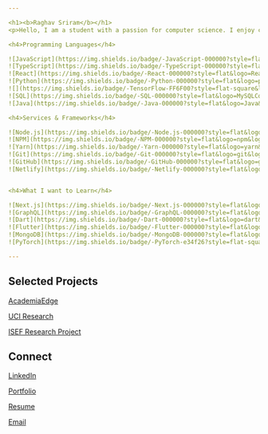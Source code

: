 ```yaml
---

<h1><b>Raghav Sriram</b></h1>
<p>Hello, I am a student with a passion for computer science. I enjoy conducting research in the computational biology and astrophysics fields and have a few published works. I love programming in React.js, R, and Python and am always looking to learn new programming languages. If you would like to chat or learn more about me feel free to send a message!</p>

<h4>Programming Languages</h4>

![JavaScript](https://img.shields.io/badge/-JavaScript-000000?style=flat&logo=javascript)
![TypeScript](https://img.shields.io/badge/-TypeScript-000000?style=flat&logo=typescript&logoColor=007ACC)
![React](https://img.shields.io/badge/-React-000000?style=flat&logo=React&logoColor=61DAFB)
![Python](https://img.shields.io/badge/-Python-000000?style=flat&logo=python)
![](https://img.shields.io/badge/-TensorFlow-FF6F00?style=flat-square&logo=TensorFlow&logoColor=fff)
![SQL](https://img.shields.io/badge/-SQL-000000?style=flat&logo=MySQLColor=339933)
![Java](https://img.shields.io/badge/-Java-000000?style=flat&logo=Java&logoColor=007396)

<h4>Services & Frameworks</h4>

![Node.js](https://img.shields.io/badge/-Node.js-000000?style=flat&logo=node.js&logoColor=339933)
![NPM](https://img.shields.io/badge/-NPM-000000?style=flat&logo=npm&logoColor=339933)
![Yarn](https://img.shields.io/badge/-Yarn-000000?style=flat&logo=yarn&logoColor=F05032)
![Git](https://img.shields.io/badge/-Git-000000?style=flat&logo=git&logoColor=F05032)
![GitHub](https://img.shields.io/badge/-GitHub-000000?style=flat&logo=github&logoColor=FFFFFF)
![Netlify](https://img.shields.io/badge/-Netlify-000000?style=flat&logo=netlify&logoColor=F05032)


<h4>What I want to Learn</h4>

![Next.js](https://img.shields.io/badge/-Next.js-000000?style=flat&logo=next.js&logoColor=339933)
![GraphQL](https://img.shields.io/badge/-GraphQL-000000?style=flat&logo=graphql&logoColor=339933)
![Dart](https://img.shields.io/badge/-Dart-000000?style=flat&logo=dart&logoColor=339933)
![Flutter](https://img.shields.io/badge/-Flutter-000000?style=flat&logo=flutter&logoColor=339933)
![MongoDB](https://img.shields.io/badge/-MongoDB-000000?style=flat&logo=mongodb&logoColor=339933)
![PyTorch](https://img.shields.io/badge/-PyTorch-e34f26?style=flat-square&logo=PyTorch&logoColor=fff)

---
```


<h2>Selected Projects</h2>
<p><a href="https://github.com/AcademiaEdge">AcademiaEdge</a></p>
<p><a href="https://github.com/RaghavSriram72/Characterizing-pathogenic-enhancer-activity-at-single-cell-resolution">UCI Research</a></p>
<p><a href="https://github.com/RaghavSriram72/Sigma-Xi-Research-Website">ISEF Research Project</a></p>

<h2>Connect</h2>
<p><a href="https://www.linkedin.com/in/raghav-sriram-778076186/">LinkedIn</a></p>
<p><a href="https://raghavsriram.me/">Portfolio</a></p>
<p><a href="https://raghavsriram.me/Coding%20Resume.pdf">Resume</a></p>
<p><a href="mailto:rsriram101@gmail.com">Email</a></p>
